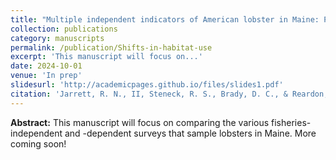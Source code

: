 ```yaml
---
title: "Multiple independent indicators of American lobster in Maine: Patterns in space and time"
collection: publications
category: manuscripts
permalink: /publication/Shifts-in-habitat-use
excerpt: 'This manuscript will focus on...'
date: 2024-10-01
venue: 'In prep'
slidesurl: 'http://academicpages.github.io/files/slides1.pdf'
citation: 'Jarrett, R. N., II, Steneck, R. S., Brady, D. C., & Reardon, Kathleen M. (n.d.). Multiple independent indicators of American lobster in Maine: Patterns in space and time. In Prep.'
---
```


<b>Abstract:</b>
This manuscript will focus on comparing the various fisheries-independent and -dependent surveys that sample lobsters in Maine. More coming soon!
